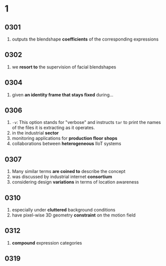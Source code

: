 # 1

## 0301

1. outputs the blendshape **coefficients** of the corresponding expressions

## 0302

1. we **resort to** the supervision of facial blendshapes

## 0304

1. given **an identity frame that stays fixed** during...

## 0306

1. `-v`: This option stands for "verbose" and instructs `tar` to print the names of the files it is extracting as it operates.
2. in the industrial **sector**
3. monitoring applications for **production floor shops**
4. collaborations between **heterogeneous** IIoT systems

## 0307

1. Many similar terms **are coined to** describe the concept
2. was discussed by industrial internet **consortium**
3. considering design **variations** in terms of location awareness

## 0310

1. especially under **cluttered** background conditions
2. have pixel-wise 3D geometry **constraint** on the motion field

## 0312

1. **compound** expression categories

## 0319